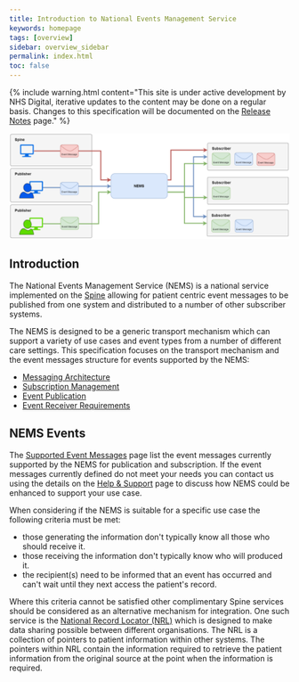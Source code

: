 ```yaml
---
title: Introduction to National Events Management Service
keywords: homepage
tags: [overview]
sidebar: overview_sidebar
permalink: index.html
toc: false
---
```


{% include warning.html content="This site is under active development by NHS Digital, iterative updates to the content may be done on a regular basis. Changes to this specification will be documented on the [Release Notes](overview_release_notes.html) page." %}


<a href="images/overview/overview_message_diagram.png" target="_blank"><img src="images/overview/overview_message_diagram.png"></a>


## Introduction

The National Events Management Service (NEMS) is a national service implemented on the [Spine](https://digital.nhs.uk/services/spine) allowing for patient centric event messages to be published from one system and distributed to a number of other subscriber systems.


The NEMS is designed to be a generic transport mechanism which can support a variety of use cases and event types from a number of different care settings. This specification focuses on the transport mechanism and the event messages structure for events supported by the NEMS:

- [Messaging Architecture](overview_msg_architecture.html)
- [Subscription Management](explore_subscriptions.html)
- [Event Publication](publication_publish.html)
- [Event Receiver Requirements](receiver_requirements.html) 


## NEMS Events

The [Supported Event Messages](overview_supported_events.html) page list the event messages currently supported by the NEMS for publication and subscription. If the event messages currently defined do not meet your needs you can contact us using the details on the [Help & Support](support_contact.html) page to discuss how NEMS could be enhanced to support your use case.

When considering if the NEMS is suitable for a specific use case the following criteria must be met:

- those generating the information don't typically know all those who should receive it.
- those receiving the information don't typically know who will produced it.
- the recipient(s) need to be informed that an event has occurred and can't wait until they next access the patient's record.

Where this criteria cannot be satisfied other complimentary Spine services should be considered as an alternative mechanism for integration. One such service is the [National Record Locator (NRL)](https://developer.nhs.uk/apis/nrls/index.html) which is designed to make data sharing possible between different organisations. The NRL is a collection of pointers to patient information within other systems. The pointers within NRL contain the information required to retrieve the patient information from the original source at the point when the information is required.

